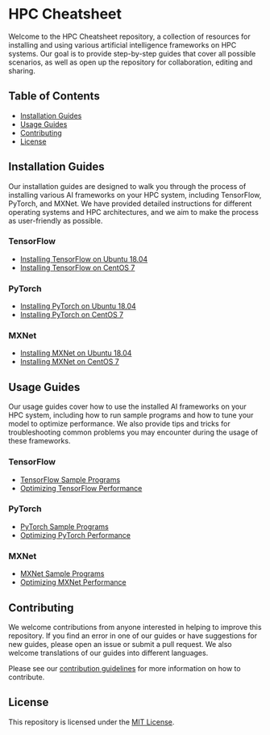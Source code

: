 # HPC Cheatsheet

Welcome to the HPC Cheatsheet repository, a collection of resources for installing and using various artificial intelligence frameworks on HPC systems. Our goal is to provide step-by-step guides that cover all possible scenarios, as well as open up the repository for collaboration, editing and sharing.

## Table of Contents

- [Installation Guides](#installation-guides)
- [Usage Guides](#usage-guides)
- [Contributing](#contributing)
- [License](#license)

## Installation Guides

Our installation guides are designed to walk you through the process of installing various AI frameworks on your HPC system, including TensorFlow, PyTorch, and MXNet. We have provided detailed instructions for different operating systems and HPC architectures, and we aim to make the process as user-friendly as possible.

### TensorFlow

- [Installing TensorFlow on Ubuntu 18.04](installation-guides/tensorflow/ubuntu-18.04.md)
- [Installing TensorFlow on CentOS 7](installation-guides/tensorflow/centos-7.md)

### PyTorch

- [Installing PyTorch on Ubuntu 18.04](installation-guides/pytorch/ubuntu-18.04.md)
- [Installing PyTorch on CentOS 7](installation-guides/pytorch/centos-7.md)

### MXNet

- [Installing MXNet on Ubuntu 18.04](installation-guides/mxnet/ubuntu-18.04.md)
- [Installing MXNet on CentOS 7](installation-guides/mxnet/centos-7.md)

## Usage Guides

Our usage guides cover how to use the installed AI frameworks on your HPC system, including how to run sample programs and how to tune your model to optimize performance. We also provide tips and tricks for troubleshooting common problems you may encounter during the usage of these frameworks.

### TensorFlow

- [TensorFlow Sample Programs](usage-guides/tensorflow/sample-programs.md)
- [Optimizing TensorFlow Performance](usage-guides/tensorflow/performance-optimization.md)

### PyTorch

- [PyTorch Sample Programs](usage-guides/pytorch/sample-programs.md)
- [Optimizing PyTorch Performance](usage-guides/pytorch/performance-optimization.md)

### MXNet

- [MXNet Sample Programs](usage-guides/mxnet/sample-programs.md)
- [Optimizing MXNet Performance](usage-guides/mxnet/performance-optimization.md)

## Contributing

We welcome contributions from anyone interested in helping to improve this repository. If you find an error in one of our guides or have suggestions for new guides, please open an issue or submit a pull request. We also welcome translations of our guides into different languages.

Please see our [contribution guidelines](CONTRIBUTING.md) for more information on how to contribute.

## License

This repository is licensed under the [MIT License](LICENSE). 

